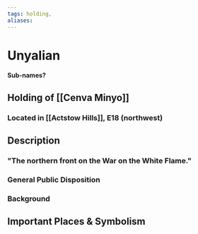 ```yaml
---
tags: holding,
aliases:
---
```

# Unyalian
#### Sub-names?
## Holding of [[Cenva Minyo]]
### Located in [[Actstow Hills]], E18 (northwest)
## Description
### "The northern front on the War on the White Flame."

### General Public Disposition

### Background
## Important Places & Symbolism


